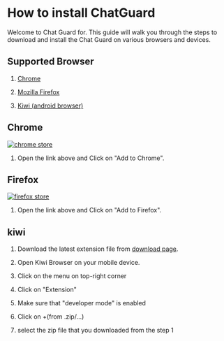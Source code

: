# How to install ChatGuard

Welcome to Chat Guard for. This guide will walk you through the steps to download and install the Chat Guard on various browsers and devices.

## Supported Browser

1. [Chrome](#chrome)

2. [Mozilla Firefox](#firefox)

3. [Kiwi (android browser)](#kiwi)

## Chrome

[![chrome store](/images/chromeStore.svg)](https://chromewebstore.google.com/detail/chatguard-beta/fokigjblcpglhdmjimcpmjikdfmchccg)

1. Open the link above and Click on "Add to Chrome".

## Firefox

[![firefox store](/images/firefoxStore.svg)](https://addons.mozilla.org/en-GB/firefox/addon/chatguard/)

1. Open the link above and Click on "Add to Firefox".

## kiwi

1. Download the latest extension file from [download page](https://github.com/PrivacyForge/ChatGuard/releases).

2. Open Kiwi Browser on your mobile device.

3. Click on the menu on top-right corner

4. Click on "Extension"

5. Make sure that "developer mode" is enabled

6. Click on +(from .zip/...)

7. select the zip file that you downloaded from the step 1
